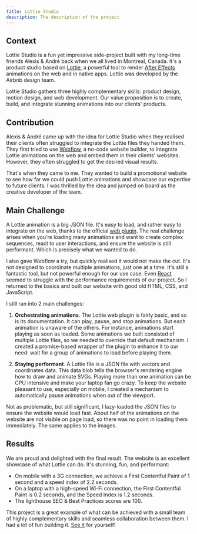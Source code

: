 ```yaml
---
title: Lottie Studio
description: The description of the project
---
```


## Context

Lottie Studio is a fun yet impressive side-project built with my long-time friends Alexis & André back when we all lived in Montreal, Canada. It's a product studio based on [Lottie](https://airbnb.design/lottie/), a powerful tool to render [After Effects](https://www.adobe.com/products/aftereffects.html) animations on the web and in native apps. Lottie was developed by the Airbnb design team.

Lottie Studio gathers three highly complementary skills: product design, motion design, and web development. Our value proposition is to create, build, and integrate stunning animations into our clients' products.

## Contribution

Alexis & André came up with the idea for Lottie Studio when they realised their clients often struggled to integrate the Lottie files they handed them. They first tried to use [Webflow](https://webflow.com/), a no-code website builder, to integrate Lottie animations on the web and embed them in their clients' websites. However, they often struggled to get the desired visual results.

That's when they came to me. They wanted to build a promotional website to see how far we could push Lottie animations and showcase our expertise to future clients. I was thrilled by the idea and jumped on board as the creative developer of the team.

## Main Challenge

A Lottie animation is a big JSON file. It's easy to load, and rather easy to integrate on the web, thanks to the official [web plugin](https://github.com/airbnb/lottie-web). The real challenge arises when you're loading many animations and want to create complex sequences, react to user interactions, and ensure the website is still performant. Which is precisely what we wanted to do.

I also gave Webflow a try, but quickly realised it would not make the cut. It's not designed to coordinate multiple animations, just one at a time. It's still a fantastic tool, but not powerful enough for our use case. Even [React](https://react.dev/) seemed to struggle with the performance requirements of our project. So I returned to the basics and built our website with good old HTML, CSS, and JavaScript.

I still ran into 2 main challenges:

1. **Orchestrating animations**. The Lottie web plugin is fairly basic, and so is its documentation. It can play, pause, and stop animations. But each animation is unaware of the others. For instance, animations start playing as soon as loaded. Some animations we built consisted of multiple Lottie files, so we needed to override that default mechanism. I created a promise-based wrapper of the plugin to enhance it to our need: wait for a group of animations to load before playing them.

2. **Staying performant**. A Lottie file is a JSON file with vectors and coordinates data. This data blob tells the browser's rendering engine how to draw and animate SVGs. Playing more than one animation can be CPU intensive and make your laptop fan go crazy. To keep the website pleasant to use, especially on mobile, I created a mechanism to automatically pause animations when out of the viewport.

Not as problematic, but still significant, I lazy-loaded the JSON files to ensure the website would load fast. About half of the animations on the website are not visible on page load, so there was no point in loading them immediately. The same applies to the images.

## Results

We are proud and delighted with the final result. The website is an excellent showcase of what Lottie can do. It's stunning, fun, and performant:

- On mobile with a 3G connection, we achieve a First Contentful Paint of 1 second and a speed index of 2.2 seconds.
- On a laptop with a high-speed Wi-Fi connection, the First Contentful Paint is 0.2 seconds, and the Speed Index is 1.2 seconds.
- The lighthouse SEO & Best Practices scores are 100.

This project is a great example of what can be achieved with a small team of highly complementary skills and seamless collaboration between them. I had a lot of fun building it. [See it](https://lottiestudio.com/) for yourself!
